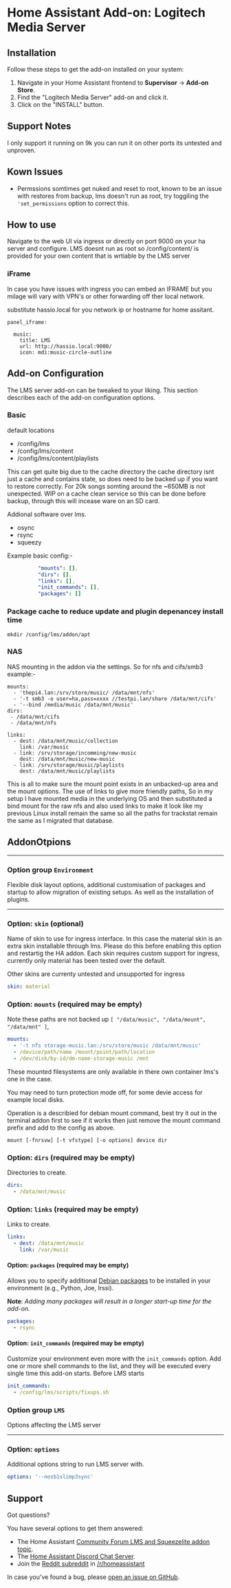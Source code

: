 # Home Assistant Add-on: Logitech Media Server

## Installation

Follow these steps to get the add-on installed on your system:

1. Navigate in your Home Assistant frontend to **Supervisor** -> **Add-on Store**.
2. Find the "Logitech Media Server" add-on and click it.
3. Click on the "INSTALL" button.

## Support Notes

I only support it running on 9k you can run it on other ports its untested and unproven.

## Kown Issues
 - Permssions somtimes get nuked and reset to root, known to be an issue with restores from backup, lms doesn't run as root, try toggiling the `'set_permissions` option to correct this.

## How to use

Navigate to the web UI via ingress or directly on port 9000 on your ha server and configure.
LMS doesnt run as root so /config/content/ is provided for your own content that is wrtiable by the LMS server

### iFrame

In case you have issues with ingress you can embed an IFRAME but you milage will vary with VPN's or other forwarding off ther local network.

substitute hassio.local for you network ip or hostname for home assitant.

```
panel_iframe:

  music:
    title: LMS
    url: http://hassio.local:9000/
    icon: mdi:music-circle-outline
```

## Add-on Configuration

The LMS server add-on can be tweaked to your liking. This section
describes each of the add-on configuration options.

### Basic

default locations
 - /config/lms
 - /config/lms/content
 - /config/lms/content/playlists

This can get quite big due to the cache directory the cache directory isnt just a cache and contains state, so does need to be backed up if you want to restore correctly. For 20k songs somting around the ~650MB is not unexpected. WIP on a cache clean service so this can be done before backup, through this will incease ware on an SD card.

Addional software over lms.
 - osync
 - rsync
 - squeezy

Example basic config:-

```yaml
          "mounts": [],
          "dirs": [],
          "links": [],
          "init_commands": [],
          "packages": []
```

### Package cache to reduce update and plugin depenancey install time
  ```mkdir /config/lms/addon/apt```

### NAS

NAS mounting in the addon via the settings. So for nfs and cifs/smb3 example:-

```
mounts:
  - 'thepi4.lan:/srv/store/music/ /data/mnt/nfs'
  - '-t smb3 -o user=ha,pass=xxxx //testpi.lan/share /data/mnt/cifs'
  - '--bind /media/music /data/mnt/music'
dirs:
 - /data/mnt/cifs
 - /data/mnt/nfs

links:
  - dest: /data/mnt/music/collection
    link: /var/music
  - link: /srv/storage/incomming/new-music
    dest: /data/mnt/music/new-music
  - link: /srv/storage/music/playlists
    dest: /data/mnt/music/playlists
```
This is all to make sure the mount point exists in an unbacked-up area and the mount options. The  use of links to give more friendly paths,
So in my setup I have mounted media in the underlying OS and then substituted a bind mount for the raw nfs and also used links to make it look like my previous Linux install remain the same so all the paths for trackstat remain the same as I migrated that database.


## AddonOtpions
---

### Option group `Environment`

Flexible disk layout options, additional customisation of packages and startup to allow migration of existing setups.  As well as the installation of plugins.

---

### Option: `skin` (optional)

Name of skin to use for ingress interface.  In this case the material skin is an extra skin installable through lms.  Please do this before enabling this option and restartig the HA addon.  Each skin requires custom support for ingress, currently only material has been tested over the default.

Other skins are currenty untested and unsupported for ingress

```yaml
skin: material
```

### Option: `mounts` (required may be empty)

Note these paths are not backed up ```[ "/data/music", "/data/mount", "/data/mnt" ]```,

```yaml
mounts:
  - '-t nfs storage-music.lan:/srv/store/music /data/mnt/music'
  - /device/path/name /mount/point/path/location
  - /dev/disk/by-id/dm-name-storage-music /mnt
```

These mounted filesystems are only available in there own container lms's one in the case.

You may need to turn protection mode off, for some devie access for example local disks.

Operation is a describled for debian mount command, best try it out in the terminal addon first to see if it works then just remove the mount command prefix and add to the config as above.

```
mount [-fnrsvw] [-t vfstype] [-o options] device dir
```

### Option: `dirs` (required may be empty)

Directories to create.

```yaml
dirs:
  - /data/mnt/music
```

### Option: `links` (required may be empty)

Links to create.

```yaml
links:
  - dest: /data/mnt/music
    link: /var/music
```

#### Option: `packages` (required may be empty)

Allows you to specify additional [Debian packages][debian-packages] to be
installed in your environment (e.g., Python, Joe, Irssi).

**Note**: _Adding many packages will result in a longer start-up
time for the add-on._

```yaml
packages:
  - rsync
```
#### Option: `init_commands` (required may be empty)

Customize your environment even more with the `init_commands` option.
Add one or more shell commands to the list, and they will be executed every
single time this add-on starts. Before LMS starts

```yaml
init_commands:
  - /config/lms/scripts/fixups.sh
```

### Option group `LMS`

Options affecting the LMS server

---

### Option: `options`

Additional options string to run LMS server with.

```yaml
options: '--nosb1slimp3sync'
```

## Support

Got questions?

You have several options to get them answered:

- The Home Assistant [Community Forum LMS and Squeezelite addon topic][forum].
- The [Home Assistant Discord Chat Server][discord].
- Join the [Reddit subreddit][reddit] in [/r/homeassistant][reddit]

In case you've found a bug, please [open an issue on GitHub][issues].

[debian-packages]: https://packages.debian.org/

[lms]: https://forums.slimdevices.com/
[forum]: https://community.home-assistant.io/t/home-assistant-community-addon-logitech-media-server-lms/338137
[issues]: https://github.com/pssc/ha-addon-lms/issues
[repository]: https://github.com/pssc/ha-addon-lms

[discord]: https://discord.gg/c5DvZ4e
[reddit]: https://reddit.com/r/homeassistant
